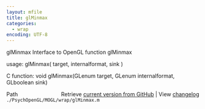 ```yaml
---
layout: mfile
title: glMinmax
categories:
  - wrap
encoding: UTF-8
---
```


glMinmax  Interface to OpenGL function glMinmax

usage:  glMinmax( target, internalformat, sink )

C function:  void glMinmax(GLenum target, GLenum internalformat, GLboolean sink)


<div class="code_header" style="text-align:right;">
  <span style="float:left;">Path&nbsp;&nbsp;</span> <span class="counter">Retrieve <a href=
  "https://raw.github.com/Psychtoolbox-3/Psychtoolbox-3/beta/./PsychOpenGL/MOGL/wrap/glMinmax.m">current version from GitHub</a> | View <a href=
  "https://github.com/Psychtoolbox-3/Psychtoolbox-3/commits/beta/./PsychOpenGL/MOGL/wrap/glMinmax.m">changelog</a></span>
</div>
<div class="code">
  <code>./PsychOpenGL/MOGL/wrap/glMinmax.m</code>
</div>
